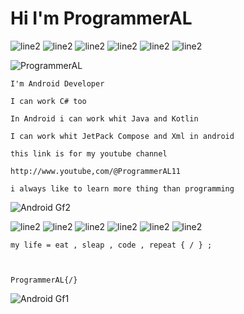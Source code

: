 # Hi I'm ProgrammerAL
![line2](https://github.com/ProgrammerAL01/ProgrammerAL01/assets/141438585/738b7b12-05da-417b-a115-b1719871f2de)
![line2](https://github.com/ProgrammerAL01/ProgrammerAL01/assets/141438585/6c8fc5dd-ceca-41c3-9573-febc2c1ecbbf)
![line2](https://github.com/ProgrammerAL01/ProgrammerAL01/assets/141438585/6c8fc5dd-ceca-41c3-9573-febc2c1ecbbf)
![line2](https://github.com/ProgrammerAL01/ProgrammerAL01/assets/141438585/6c8fc5dd-ceca-41c3-9573-febc2c1ecbbf)
![line2](https://github.com/ProgrammerAL01/ProgrammerAL01/assets/141438585/6c8fc5dd-ceca-41c3-9573-febc2c1ecbbf)
![line2](https://github.com/ProgrammerAL01/ProgrammerAL01/assets/141438585/6c8fc5dd-ceca-41c3-9573-febc2c1ecbbf)


![ProgrammerAL](https://github.com/ProgrammerAL01/ProgrammerAL01/assets/141438585/a9758696-0b47-45b6-8afa-8ae6094c1ae2)

    I'm Android Developer

    I can work C# too

    In Android i can work whit Java and Kotlin

    I can work whit JetPack Compose and Xml in android

    this link is for my youtube channel

    http://www.youtube,com/@ProgrammerAL11

    i always like to learn more thing than programming

![Android Gf2](https://github.com/ProgrammerAL01/ProgrammerAL01/assets/141438585/f7e8128b-3457-4205-a218-710a1a1bafc8)


![line2](https://github.com/ProgrammerAL01/ProgrammerAL01/assets/141438585/beb48284-47c1-4fcc-aeb2-15d662dae3e5)
![line2](https://github.com/ProgrammerAL01/ProgrammerAL01/assets/141438585/a2b475e5-6bd8-49d3-a7ef-3a0934518878)
![line2](https://github.com/ProgrammerAL01/ProgrammerAL01/assets/141438585/6c8fc5dd-ceca-41c3-9573-febc2c1ecbbf)
![line2](https://github.com/ProgrammerAL01/ProgrammerAL01/assets/141438585/6c8fc5dd-ceca-41c3-9573-febc2c1ecbbf)
![line2](https://github.com/ProgrammerAL01/ProgrammerAL01/assets/141438585/6c8fc5dd-ceca-41c3-9573-febc2c1ecbbf)
![line2](https://github.com/ProgrammerAL01/ProgrammerAL01/assets/141438585/6c8fc5dd-ceca-41c3-9573-febc2c1ecbbf)


    my life = eat , sleap , code , repeat { / } ;
  


    ProgrammerAL{/}

![Android Gf1](https://github.com/ProgrammerAL01/ProgrammerAL01/assets/141438585/87842e4a-ef96-47cc-a197-d457f0925f75)



